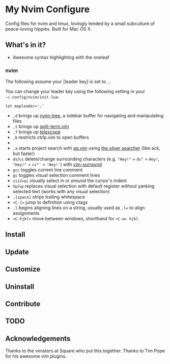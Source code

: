 # My Nvim Configure

Config files for nvim and tmux, lovingly tended by a small subculture of
peace-loving hippies. Built for Mac OS X.

## What's in it?

* Awesome syntax highlighting with the oneleaf

### nvim

The following assume your [leader key] is set to `,`.

You can change your leader key using the following setting in your `~/.config/nvim/init.lua`:

`let mapleader=','`


* `,d` brings up [nvim-tree](https://github.com/nvim-tree/nvim-tree.lua), a sidebar buffer for navigating and manipulating files
* `,t` brings up [split-term.vim](https://github.com/vimlab/split-term.vim)
* `,f` brings up [telescope](https://github.com/nvim-telescope/telescope.nvim)
* `,b` restricts ctrlp.vim to open buffers
*
* `,a` starts project search with [ag.vim](https://github.com/rking/ag.vim) using [the silver searcher](https://github.com/ggreer/the_silver_searcher) (like ack, but faster)
* `ds`/`cs` delete/change surrounding characters (e.g. `"Hey!"` + `ds"` = `Hey!`, `"Hey!"` + `cs"'` = `'Hey!'`) with [vim-surround](https://github.com/tpope/vim-surround)
* `gcc` toggles current line comment
* `gc` toggles visual selection comment lines
* `vii`/`vai` visually select *in* or *around* the cursor's indent
* `Vp`/`vp` replaces visual selection with default register *without* yanking selected text (works with any visual selection)
* `,[space]` strips trailing whitespace
* `<C-]>` jump to definition using ctags
* `,l` begins aligning lines on a string, usually used as `,l=` to align assignments
* `<C-hjkl>` move between windows, shorthand for `<C-w> hjkl`


## Install

## Update

## Customize

## Uninstall

## Contribute

## TODO

## Acknowledgements

Thanks to the vimsters at Square who put this together. Thanks to Tim Pope for
his awesome vim plugins.
